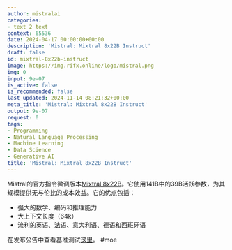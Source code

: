 ```yaml
---
author: mistralai
categories:
- text 2 text
context: 65536
date: 2024-04-17 00:00:00+00:00
description: 'Mistral: Mixtral 8x22B Instruct'
draft: false
id: mixtral-8x22b-instruct
image: https://img.rifx.online/logo/mistral.png
img: 0
input: 9e-07
is_active: false
is_recommended: false
last_updated: 2024-11-14 08:21:32+00:00
meta_title: 'Mistral: Mixtral 8x22B Instruct'
output: 9e-07
request: 0
tags:
- Programming
- Natural Language Processing
- Machine Learning
- Data Science
- Generative AI
title: 'Mistral: Mixtral 8x22B Instruct'
---
```




Mistral的官方指令微调版本[Mixtral 8x22B](/mistralai/mixtral-8x22b)。它使用141B中的39B活跃参数，为其规模提供无与伦比的成本效益。它的优点包括：
- 强大的数学、编码和推理能力
- 大上下文长度（64k）
- 流利的英语、法语、意大利语、德语和西班牙语

在发布公告中查看基准测试[这里](https://mistral.ai/news/mixtral-8x22b/)。
#moe

